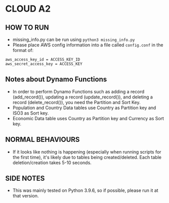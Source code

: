 # CLOUD A2
## HOW TO RUN
- missing_info.py can be run using `python3 missing_info.py`
- Please place AWS config information into a file called `config.conf` in the format of: 
```[default]
aws_access_key_id = ACCESS_KEY_ID
aws_secret_access_key = ACCESS_KEY
```

## Notes about Dynamo Functions
- In order to perform Dynamo Functions such as adding a record (add_record()), updating a record (update_record()), and deleting a record (delete_record()), you need the Partition and Sort Key.
- Population and Country Data tables use Country as Partition key and ISO3 as Sort key.
- Economic Data table uses Country as Partition key and Currency as Sort key.

## NORMAL BEHAVIOURS
- If it looks like nothing is happening (especially when running scripts for the first time), it's likely due to tables being created/deleted. Each table deletion/creation takes 5-10 seconds.

## SIDE NOTES
- This was mainly tested on Python 3.9.6, so if possible, please run it at that version.
